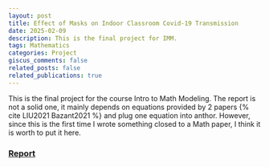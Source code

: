 ```yaml
---
layout: post
title: Effect of Masks on Indoor Classroom Covid-19 Transmission
date: 2025-02-09
description: This is the final project for IMM.
tags: Mathematics
categories: Project
giscus_comments: false
related_posts: false
related_publications: true
---
```


This is the final project for the course Intro to Math Modeling. The report is not a solid one, it mainly depends on equations provided by 2 papers {% cite LIU2021 Bazant2021 %} and plug one equation into anthor. However, since this is the first time I wrote something closed to a Math paper, I think it is worth to put it here.

### [Report](/assets/pdf/IMM.pdf)

